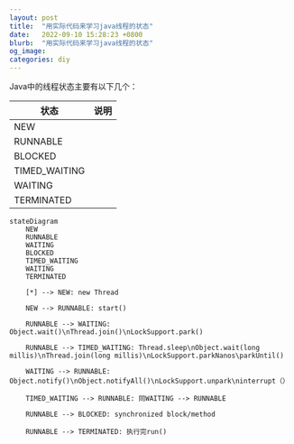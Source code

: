 ```yaml
---
layout: post
title:  "用实际代码来学习java线程的状态"
date:   2022-09-10 15:28:23 +0800
blurb:  "用实际代码来学习java线程的状态"
og_image:
categories: diy
---
```


Java中的线程状态主要有以下几个：

| 状态           | 说明           |
| ------------- | ------------- |
| NEW           |               | 
| RUNNABLE      |               |
| BLOCKED       |               |
| TIMED_WAITING |               |
| WAITING       |               |
| TERMINATED    |               |




```mermaid
stateDiagram
    NEW
    RUNNABLE
    WAITING
    BLOCKED
    TIMED_WAITING
    WAITING
    TERMINATED

    [*] --> NEW: new Thread

    NEW --> RUNNABLE: start()

    RUNNABLE --> WAITING: Object.wait()\nThread.join()\nLockSupport.park()

    RUNNABLE --> TIMED_WAITING: Thread.sleep\nObject.wait(long millis)\nThread.join(long millis)\nLockSupport.parkNanos\parkUntil()

    WAITING --> RUNNABLE: Object.notify()\nObject.notifyAll()\nLockSupport.unpark\ninterrupt（）

    TIMED_WAITING --> RUNNABLE: 同WAITING --> RUNNABLE

    RUNNABLE --> BLOCKED: synchronized block/method

    RUNNABLE --> TERMINATED: 执行完run()

```